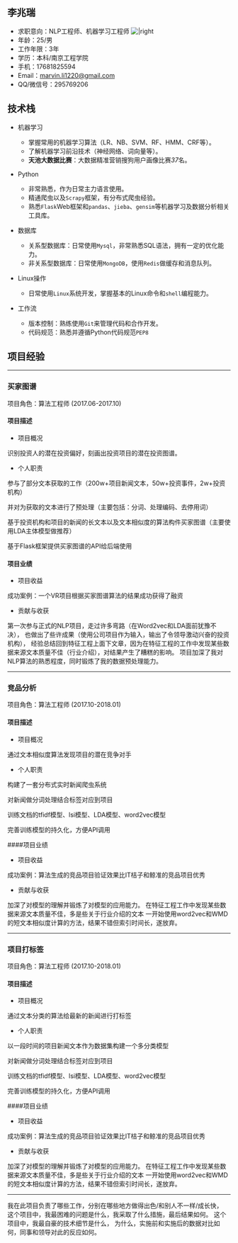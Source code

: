 
## 李兆瑞

- 求职意向：NLP工程师、机器学习工程师 ![|right](http://ww1.sinaimg.cn/large/8d8126e8gy1ftl87f2sbcj203n047js0.jpg)
- 年龄：25/男 
- 工作年限：3年
- 学历：本科/南京工程学院
- 手机：17681825594
- Email：marvin.li1220@gmail.com
- QQ/微信号：295769206

## 技术栈

- 机器学习
	- 掌握常用的机器学习算法（LR、NB、SVM、RF、HMM、CRF等）。
	- 了解机器学习前沿技术（神经网络、词向量等）。
	- **天池大数据比赛**：大数据精准营销搜狗用户画像比赛*37*名。

- Python
	- 非常熟悉，作为日常主力语言使用。
	- 精通爬虫以及`Scrapy`框架，有分布式爬虫经验。
	- 熟悉`Flask`Web框架和`pandas`、`jieba`、`gensim`等机器学习及数据分析相关工具库。

- 数据库
	- 关系型数据库：日常使用`Mysql`，非常熟悉SQL语法，拥有一定的优化能力。
	- 非关系型数据库：日常使用`MongoDB`，使用`Redis`做缓存和消息队列。

- Linux操作
	- 日常使用`Linux`系统开发，掌握基本的Linux命令和`shell`编程能力。

- 工作流
	- 版本控制：熟练使用`Git`来管理代码和合作开发。
	- 代码规范：熟悉并遵循Python代码规范`PEP8`


## 项目经验

-------------------

### 买家图谱

项目角色：算法工程师 (2017.06-2017.10)

#### 项目描述

- 项目概况

识别投资人的潜在投资偏好，刻画出投资项目的潜在投资图谱。


- 个人职责

参与了部分文本获取的工作（200w+项目新闻文本，50w+投资事件，2w+投资机构）

并对为获取的文本进行了预处理（主要包括：分词、处理编码、去停用词）

基于投资机构和项目的新闻的长文本以及文本相似度的算法构件买家图谱（主要使用LDA主体模型做推荐）

基于Flask框架提供买家图谱的API给后端使用

#### 项目业绩

- 项目收益

成功案例：一个VR项目根据买家图谱算法的结果成功获得了融资

- 贡献与收获

第一次参与正式的NLP项目，走过许多弯路（在Word2vec和LDA面前犹豫不决），
也做出了些许成果（使用公司项目作为输入，输出了令领导激动兴奋的投资机构），
经验总结回到特征工程上面下文章，因为在特征工程的工作中发现某些数据来源文本质量不佳（行业介绍），对结果产生了糟糕的影响。
项目加深了我对NLP算法的熟悉程度，同时锻炼了我的数据预处理能力。


-------------------

### 竞品分析

项目角色：算法工程师 (2017.10-2018.01)

#### 项目描述

- 项目概况

通过文本相似度算法发现项目的潜在竞争对手

- 个人职责

构建了一套分布式实时新闻爬虫系统

对新闻做分词处理结合标签对应到项目

训练文档的tfidf模型、lsi模型、LDA模型、word2vec模型

完善训练模型的持久化，方便API调用

####项目业绩

- 项目收益

成功案例：算法生成的竞品项目验证效果比IT桔子和鲸准的竞品项目优秀

- 贡献与收获

加深了对模型的理解并锻炼了对模型的应用能力。
在特征工程工作中发现某些数据来源文本质量不佳，多是些关于行业介绍的文本
一开始使用word2vec和WMD的短文本相似度计算的方法，结果不错但索引时间长，遂放弃。


-------------------

### 项目打标签

项目角色：算法工程师 (2017.10-2018.01)

#### 项目描述

- 项目概况

通过文本分类的算法给最新的新闻进行打标签

- 个人职责

以一段时间的项目新闻文本作为数据集构建一个多分类模型

对新闻做分词处理结合标签对应到项目

训练文档的tfidf模型、lsi模型、LDA模型、word2vec模型

完善训练模型的持久化，方便API调用

####项目业绩

- 项目收益

成功案例：算法生成的竞品项目验证效果比IT桔子和鲸准的竞品项目优秀

- 贡献与收获

加深了对模型的理解并锻炼了对模型的应用能力。
在特征工程工作中发现某些数据来源文本质量不佳，多是些关于行业介绍的文本
一开始使用word2vec和WMD的短文本相似度计算的方法，结果不错但索引时间长，遂放弃。


-------------------


我在此项目负责了哪些工作，分别在哪些地方做得出色/和别人不一样/成长快，
这个项目中，我最困难的问题是什么，我采取了什么措施，最后结果如何。
这个项目中，我最自豪的技术细节是什么，
为什么，实施前和实施后的数据对比如何，同事和领导对此的反应如何。